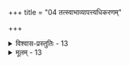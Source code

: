 +++
title = "04 तत्स्वाभाव्यापत्त्यधिकरणम्"

+++

<details><summary>विश्वास-प्रस्तुतिः - 13</summary>

13. आहुत्योर्देहवत्त्वं प्रथमचरमयोर्निर्विवादं तथा स्यात्  
जन्मैवाकाशवायुप्रभृतिषु भवतेरन्वयादित्यसारम् ।  
रेतस्सिग्भावनीत्या पृथगभिलपनानर्हतामात्रमेव  
द्युभ्वोः पुण्यप्रसाध्यं फलमिह पठितं नास्ति भोगस्य मध्ये ॥
</details>

<details><summary>मूलम् - 13</summary>

13. आहुत्योर्देहवत्त्वं प्रथमचरमयोर्निर्विवादं तथा स्यात्  
जन्मैवाकाशवायुप्रभृतिषु भवतेरन्वयादित्यसारम् ।  
रेतस्सिग्भावनीत्या पृथगभिलपनानर्हतामात्रमेव  
द्युभ्वोः पुण्यप्रसाध्यं फलमिह पठितं नास्ति भोगस्य मध्ये ॥
</details>